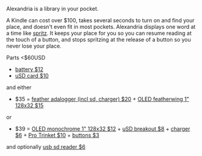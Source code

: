 Alexandria is a library in your pocket.

A Kindle can cost over $100, takes several seconds to turn on and find your place, and doesn't even fit in most pockets.
Alexandria displays one word at a time like [spritz](https://benshayden.github.io/github/spritz.html).
It keeps your place for you so you can resume reading at the touch of a button, and stops spritzing at the release of a button so you never lose your place.

Parts <$60USD
 - [battery $12](https://www.adafruit.com/product/2011)
 - [uSD card $10](https://www.adafruit.com/product/1294)
 
 and either
 - $35 = [feather adalogger (incl sd, charger) $20](https://www.adafruit.com/product/2796) + [OLED featherwing 1" 128x32 $15](https://www.adafruit.com/product/2900)
 
 or
 - $39 = [OLED monochrome 1" 128x32 $12](https://www.adafruit.com/product/4440) + [uSD breakout $8](https://www.adafruit.com/product/254) + [charger $6](https://www.adafruit.com/product/1304) + [Pro Trinket $10](https://www.adafruit.com/product/2010) + [buttons $3](https://www.adafruit.com/product/367)
 
and optionally [usb sd reader $6](https://www.adafruit.com/product/939)
